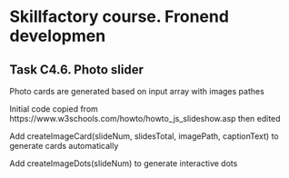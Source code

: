 <h1>Skillfactory course. Fronend developmen</h1>
<h2>Task C4.6. Photo slider</h2>
<p>Photo cards are generated based on input array with images pathes</p>
<p>Initial code copied from https://www.w3schools.com/howto/howto_js_slideshow.asp then edited</p>
<p>Add createImageCard(slideNum, slidesTotal, imagePath, captionText) to generate cards automatically</p>
<p>Add createImageDots(slideNum) to generate interactive dots</p>